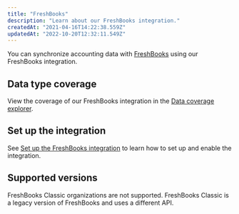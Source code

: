 ```yaml
---
title: "FreshBooks"
description: "Learn about our FreshBooks integration."
createdAt: "2021-04-16T14:22:38.559Z"
updatedAt: "2022-10-20T12:32:11.549Z"
---
```


You can synchronize accounting data with <a className="external" href="https://www.freshbooks.com/" target="_blank">FreshBooks</a> using our FreshBooks integration.

## Data type coverage

View the coverage of our FreshBooks integration in the <a className="external" href="https://knowledge.codat.io/supported-features/accounting?view=tab-by-integration&integrationKey=vxvy" target="_blank">Data coverage explorer</a>.

## Set up the integration

See [Set up the FreshBooks integration](/integrations/accounting/freshbooks/accounting-freshbooks-setup) to learn how to set up and enable the integration.

## Supported versions

FreshBooks Classic organizations are not supported. FreshBooks Classic is a legacy version of FreshBooks and uses a different API.
